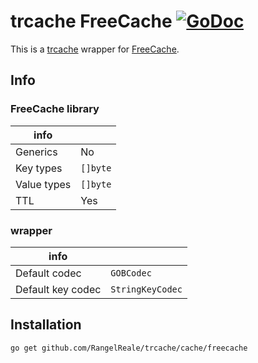 # trcache FreeCache  [![GoDoc](https://godoc.org/github.com/RangelReale/trcache/cache/freecache?status.png)](https://godoc.org/github.com/RangelReale/trcache/cache/freecache)

This is a [trcache](https://github.com/RangelReale/trcache) wrapper for [FreeCache](https://github.com/coocood/freecache).

## Info

### FreeCache library

| info        |            |
|-------------|------------|
| Generics    | No         |
| Key types   | `[]byte`   |
| Value types | `[]byte`   |
| TTL         | Yes        |

### wrapper

| info              |                  |
|-------------------|------------------|
| Default codec     | `GOBCodec`       |
| Default key codec | `StringKeyCodec` |

## Installation

```shell
go get github.com/RangelReale/trcache/cache/freecache
```

